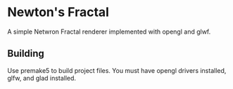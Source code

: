 # Newton's Fractal

A simple Netwron Fractal renderer implemented with opengl and glwf.

## Building
Use premake5 to build project files. You must have opengl drivers installed, glfw, and glad installed.
